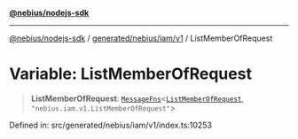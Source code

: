 [**@nebius/nodejs-sdk**](../../../../../README.md)

---

[@nebius/nodejs-sdk](../../../../../README.md) / [generated/nebius/iam/v1](../README.md) / ListMemberOfRequest

# Variable: ListMemberOfRequest

> **ListMemberOfRequest**: [`MessageFns`](../../../../../runtime/protos/core/interfaces/MessageFns.md)\<[`ListMemberOfRequest`](../interfaces/ListMemberOfRequest.md), `"nebius.iam.v1.ListMemberOfRequest"`\>

Defined in: src/generated/nebius/iam/v1/index.ts:10253
